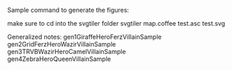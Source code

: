 Sample command to generate the figures:

make sure to cd into the svgtiler folder
svgtiler map.coffee test.asc test.svg

Generalized notes:
gen1GiraffeHeroFerzVillainSample
gen2GridFerzHeroWazirVillainSample
gen3TRVBWazirHeroCamelVillainSample
gen4ZebraHeroQueenVillainSample
